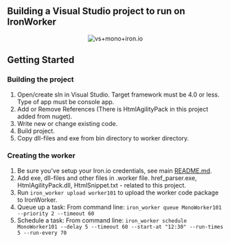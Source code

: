 Building a Visual Studio project to run on IronWorker
-------------

<p align="center">
<img align="center" src="../../../master/images/vs_mono_iron_worker.png" alt="vs+mono+iron.io">
</p>

## Getting Started

### Building the project

1. Open/create sln in Visual Studio. Target framework must be 4.0 or less. Type of app must be console app.
2. Add or Remove References (There is HtmlAgilityPack in this project added from nuget).
3. Write new or change existing code.
4. Build project.
5. Copy dll-files and exe from bin directory to worker directory.

### Creating the worker

1. Be sure you've setup your Iron.io credentials, see main [README.md](https://github.com/iron-io/iron_worker_examples).
2. Add exe, dll-files and other files in .worker file. href_parser.exe, HtmlAgilityPack.dll, HtmlSnippet.txt - related to this project.
3. Run `iron_worker upload worker101` to upload the worker code package to IronWorker.
4. Queue up a task: From command line: `iron_worker queue MonoWorker101 --priority 2 --timeout 60`
5. Schedule a task: From command line: `iron_worker schedule MonoWorker101 --delay 5 --timeout 60 --start-at "12:30" --run-times 5 --run-every 70`